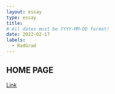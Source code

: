 ```yaml
---
layout: essay
type: essay
title: 
# All dates must be YYYY-MM-DD format!
date: 2022-02-17
labels:
  - RadGrad 
---
```


## HOME PAGE

[Link](https://docs.google.com/document/d/1HXy_bQAs_UlvUBsboftt7dbf-zyPfi7BWICM8ahgs0M/edit)
